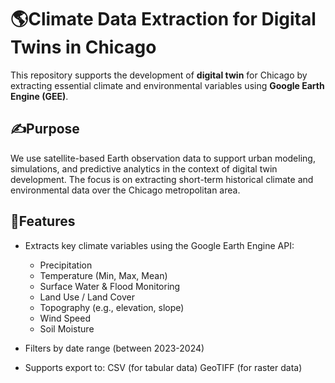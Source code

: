 
# 🌎Climate Data Extraction for Digital Twins in Chicago

This repository supports the development of **digital twin** for Chicago by extracting essential climate and environmental variables using **Google Earth Engine (GEE)**.

## ✍️Purpose

We use satellite-based Earth observation data to support urban modeling, simulations, and predictive analytics in the context of digital twin development. The focus is on extracting short-term historical climate and environmental data over the Chicago metropolitan area.

## 🌱Features

- Extracts key climate variables using the Google Earth Engine API:
  - Precipitation
  - Temperature (Min, Max, Mean)
  - Surface Water & Flood Monitoring
  - Land Use / Land Cover
  - Topography (e.g., elevation, slope)
  - Wind Speed
  - Soil Moisture

- Filters by date range (between 2023-2024)
- Supports export to:
  CSV (for tabular data)
  GeoTIFF (for raster data)

